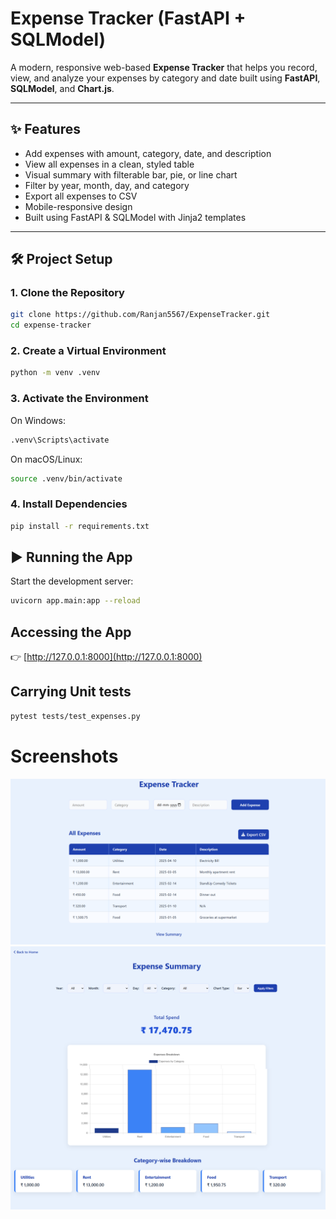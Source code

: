 # Expense Tracker (FastAPI + SQLModel)

A modern, responsive web-based **Expense Tracker** that helps you record, view, and analyze your expenses by category and date built using **FastAPI**, **SQLModel**, and **Chart.js**.

---

## ✨ Features

- Add expenses with amount, category, date, and description
- View all expenses in a clean, styled table
- Visual summary with filterable bar, pie, or line chart
- Filter by year, month, day, and category
- Export all expenses to CSV
- Mobile-responsive design
- Built using FastAPI & SQLModel with Jinja2 templates

---

## 🛠 Project Setup

### 1. Clone the Repository

```bash
git clone https://github.com/Ranjan5567/ExpenseTracker.git
cd expense-tracker
```

### 2. Create a Virtual Environment

```bash
python -m venv .venv
```

### 3. Activate the Environment

On Windows:

```bash
.venv\Scripts\activate
```

On macOS/Linux:

```bash
source .venv/bin/activate
```

### 4. Install Dependencies

```bash
pip install -r requirements.txt

```

## ▶️ Running the App

Start the development server:

```bash
uvicorn app.main:app --reload
```

## Accessing the App

👉 [http://127.0.0.1:8000](http://127.0.0.1:8000)

## Carrying Unit tests

```bash
pytest tests/test_expenses.py
```

# Screenshots

![](app/images/index.png)
![](app/images/summary.png)
